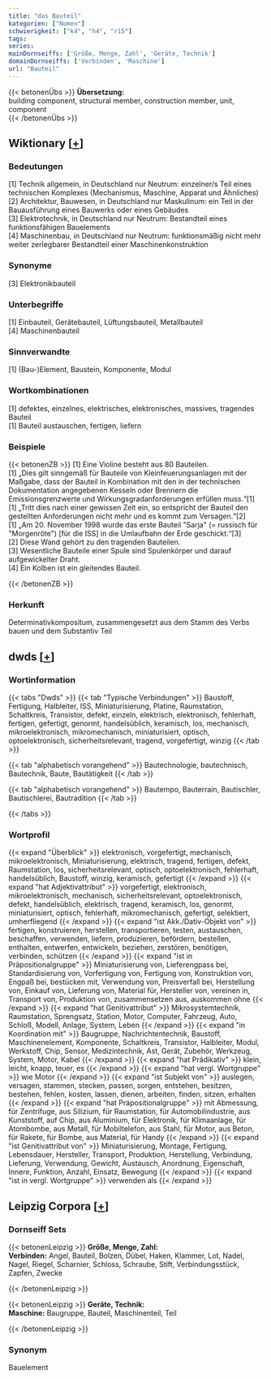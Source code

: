 ```yaml
---
title: "das Bauteil"
kategorien: ["Nomen"]
schwierigkeit: ["k4", "h4", "r15"]
tags:
series:
mainDornseiffs: ['Größe, Menge, Zahl', 'Geräte, Technik']
domainDornseiffs: ['Verbinden', 'Maschine']
url: "Bauteil"
---
```


{{< betonenÜbs >}}
**Übersetzung:**  
building component, structural member, construction member, unit, component  
{{< /betonenÜbs >}}

## Wiktionary [[+](https://de.wiktionary.org/wiki/Bauteil)]

### Bedeutungen
[1] Technik allgemein, in Deutschland nur Neutrum: einzelner/s Teil eines technischen Komplexes (Mechanismus, Maschine, Apparat und Ähnliches)  
[2] Architektur, Bauwesen, in Deutschland nur Maskulinum: ein Teil in der Bauausführung eines Bauwerks oder eines Gebäudes  
[3] Elektrotechnik, in Deutschland nur Neutrum: Bestandteil eines funktionsfähigen Bauelements  
[4] Maschinenbau, in Deutschland nur Neutrum: funktionsmäßig nicht mehr weiter zerlegbarer Bestandteil einer Maschinenkonstruktion  

### Synonyme
[3] Elektronikbauteil  

### Unterbegriffe
[1] Einbauteil, Gerätebauteil, Lüftungsbauteil, Metallbauteil  
[4] Maschinenbauteil  

### Sinnverwandte
[1] (Bau-)Element, Baustein, Komponente, Modul  

### Wortkombinationen
[1] defektes, einzelnes, elektrisches, elektronisches, massives, tragendes Bauteil  
[1] Bauteil austauschen, fertigen, liefern  

### Beispiele
{{< betonenZB >}}
[1] Eine Violine besteht aus 80 Bauteilen.  
[1] „Dies gilt sinngemäß für Bauteile von Kleinfeuerungsanlagen mit der Maßgabe, dass der Bauteil in Kombination mit den in der technischen Dokumentation angegebenen Kesseln oder Brennern die Emissionsgrenzwerte und Wirkungsgradanforderungen erfüllen muss.“[1]  
[1] „Tritt dies nach einer gewissen Zeit ein, so entspricht der Bauteil den gestellten Anforderungen nicht mehr und es kommt zum Versagen.“[2]  
[1] „Am 20. November 1998 wurde das erste Bauteil "Sarja" (= russisch für "Morgenröte") [für die ISS] in die Umlaufbahn der Erde geschickt.“[3]  
[2] Diese Wand gehört zu den tragenden Bauteilen.  
[3] Wesentliche Bauteile einer Spule sind Spulenkörper und darauf aufgewickelter Draht.  
[4] Ein Kolben ist ein gleitendes Bauteil.  

{{< /betonenZB >}}
### Herkunft
Determinativkompositum, zusammengesetzt aus dem Stamm des Verbs bauen und dem Substantiv Teil  



## dwds [[+](https://www.dwds.de/wb/Bauteil)]

### Wortinformation
{{< tabs "Dwds" >}}
{{< tab "Typische Verbindungen" >}}
Baustoff, Fertigung, Halbleiter, ISS, Miniaturisierung, Platine, Raumstation, Schaltkreis, Transistor, defekt, einzeln, elektrisch, elektronisch, fehlerhaft, fertigen, gefertigt, genormt, handelsüblich, keramisch, los, mechanisch, mikroelektronisch, mikromechanisch, miniaturisiert, optisch, optoelektronisch, sicherheitsrelevant, tragend, vorgefertigt, winzig
{{< /tab >}}

{{< tab "alphabetisch vorangehend" >}}
Bautechnologie, bautechnisch, Bautechnik, Baute, Bautätigkeit
{{< /tab >}}

{{< tab "alphabetisch vorangehend" >}}
Bautempo, Bauterrain, Bautischler, Bautischlerei, Bautradition
{{< /tab >}}

{{< /tabs >}}

### Wortprofil
{{< expand "Überblick" >}} elektronisch, vorgefertigt, mechanisch, mikroelektronisch, Miniaturisierung, elektrisch, tragend, fertigen, defekt, Raumstation, los, sicherheitsrelevant, optisch, optoelektronisch, fehlerhaft, handelsüblich, Baustoff, winzig, keramisch, gefertigt {{< /expand >}}
{{< expand "hat Adjektivattribut" >}} vorgefertigt, elektronisch, mikroelektronisch, mechanisch, sicherheitsrelevant, optoelektronisch, defekt, handelsüblich, elektrisch, tragend, keramisch, los, genormt, miniaturisiert, optisch, fehlerhaft, mikromechanisch, gefertigt, selektiert, umherfliegend {{< /expand >}}
{{< expand "ist Akk./Dativ-Objekt von" >}} fertigen, konstruieren, herstellen, transportieren, testen, austauschen, beschaffen, verwenden, liefern, produzieren, befördern, bestellen, enthalten, entwerfen, entwickeln, beziehen, zerstören, benötigen, verbinden, schützen {{< /expand >}}
{{< expand "ist in Präpositionalgruppe" >}} Miniaturisierung von, Lieferengpass bei, Standardisierung von, Vorfertigung von, Fertigung von, Konstruktion von, Engpaß bei, bestücken mit, Verwendung von, Preisverfall bei, Herstellung von, Einkauf von, Lieferung von, Material für, Hersteller von, vereinen in, Transport von, Produktion von, zusammensetzen aus, auskommen ohne {{< /expand >}}
{{< expand "hat Genitivattribut" >}} Mikrosystemtechnik, Raumstation, Sprengsatz, Station, Motor, Computer, Fahrzeug, Auto, Schloß, Modell, Anlage, System, Leben {{< /expand >}}
{{< expand "in Koordination mit" >}} Baugruppe, Nachrichtentechnik, Baustoff, Maschinenelement, Komponente, Schaltkreis, Transistor, Halbleiter, Modul, Werkstoff, Chip, Sensor, Medizintechnik, Ast, Gerät, Zubehör, Werkzeug, System, Motor, Kabel {{< /expand >}}
{{< expand "hat Prädikativ" >}} klein, leicht, knapp, teuer, es {{< /expand >}}
{{< expand "hat vergl. Wortgruppe" >}} wie Motor {{< /expand >}}
{{< expand "ist Subjekt von" >}} auslegen, versagen, stammen, stecken, passen, sorgen, entstehen, besitzen, bestehen, fehlen, kosten, lassen, dienen, arbeiten, finden, sitzen, erhalten {{< /expand >}}
{{< expand "hat Präpositionalgruppe" >}} mit Abmessung, für Zentrifuge, aus Silizium, für Raumstation, für Automobilindustrie, aus Kunststoff, auf Chip, aus Aluminium, für Elektronik, für Klimaanlage, für Atombombe, aus Metall, für Mobiltelefon, aus Stahl, für Motor, aus Beton, für Rakete, für Bombe, aus Material, für Handy {{< /expand >}}
{{< expand "ist Genitivattribut von" >}} Miniaturisierung, Montage, Fertigung, Lebensdauer, Hersteller, Transport, Produktion, Herstellung, Verbindung, Lieferung, Verwendung, Gewicht, Austausch, Anordnung, Eigenschaft, Innere, Funktion, Anzahl, Einsatz, Bewegung {{< /expand >}}
{{< expand "ist in vergl. Wortgruppe" >}} verwenden als {{< /expand >}}

## Leipzig Corpora [[+](https://corpora.uni-leipzig.de/en/res?word=Bauteil&corpusId=deu_newscrawl-public_2018)]

### Dornseiff Sets
{{< betonenLeipzig >}}
**Größe, Menge, Zahl:**  
**Verbinden:** Angel, Bauteil, Bolzen, Dübel, Haken, Klammer, Lot, Nadel, Nagel, Riegel, Scharnier, Schloss, Schraube, Stift, Verbindungsstück, Zapfen, Zwecke  

{{< /betonenLeipzig >}}


{{< betonenLeipzig >}}
**Geräte, Technik:**  
**Maschine:** Baugruppe, Bauteil, Maschinenteil, Teil  

{{< /betonenLeipzig >}}

### Synonym
Bauelement

